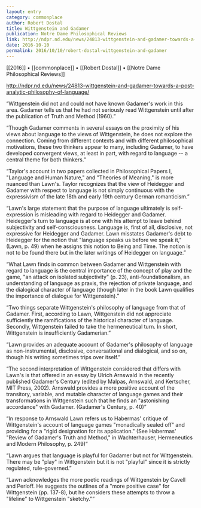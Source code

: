 ```yaml
---
layout: entry
category: commonplace
author: Robert Dostal
title: Wittgenstein and Gadamer
publication: Notre Dame Philosophical Reviews
link: http://ndpr.nd.edu/news/24813-wittgenstein-and-gadamer-towards-a-post-analytic-philosophy-of-language/
date: 2016-10-10
permalink: 2016/10/10/robert-dostal-wittgenstein-and-gadamer
---
```


[[2016]] • [[commonplace]] • [[Robert Dostal]] • [[Notre Dame Philosophical Reviews]]

http://ndpr.nd.edu/news/24813-wittgenstein-and-gadamer-towards-a-post-analytic-philosophy-of-language/

“Wittgenstein did not and could not have known Gadamer's work in this area. Gadamer tells us that he had not seriously read Wittgenstein until after the publication of Truth and Method (1960).”

“Though Gadamer comments in several essays on the proximity of his views about language to the views of Wittgenstein, he does not explore the connection. Coming from different contexts and with different philosophical motivations, these two thinkers appear to many, including Gadamer, to have developed convergent views, at least in part, with regard to language -- a central theme for both thinkers.”

“Taylor's account in two papers collected in Philosophical Papers I, "Language and Human Nature," and "Theories of Meaning," is more nuanced than Lawn's. Taylor recognizes that the view of Heidegger and Gadamer with respect to language is not simply continuous with the expressivism of the late 18th and early 19th century German romanticism.”

“Lawn's large statement that the purpose of language ultimately is self-expression is misleading with regard to Heidegger and Gadamer. Heidegger's turn to language is at one with his attempt to leave behind subjectivity and self-consciousness. Language is, first of all, disclosive, not expressive for Heidegger and Gadamer. Lawn misstates Gadamer's debt to Heidegger for the notion that "language speaks us before we speak it," (Lawn, p. 49) when he assigns this notion to Being and Time. The notion is not to be found there but in the later writings of Heidegger on language.”

“What Lawn finds in common between Gadamer and Wittgenstein with regard to language is the central importance of the concept of play and the game, "an attack on isolated subjectivity" (p. 23), anti-foundationalism, an understanding of language as praxis, the rejection of private language, and the dialogical character of language (though later in the book Lawn qualifies the importance of dialogue for Wittgenstein).”

“Two things separate Wittgenstein's philosophy of language from that of Gadamer. First, according to Lawn, Wittgenstein did not appreciate sufficiently the ramifications of the historical character of language. Secondly, Wittgenstein failed to take the hermeneutical turn. In short, Wittgenstein is insufficiently Gadamerian.”

“Lawn provides an adequate account of Gadamer's philosophy of language as non-instrumental, disclosive, conversational and dialogical, and so on, though his writing sometimes trips over itself.”

“The second interpretation of Wittgenstein considered that differs with Lawn's is that offered in an essay by Ulrich Arnswald in the recently published Gadamer's Century (edited by Malpas, Arnswald, and Kertscher, MIT Press, 2002). Arnswald provides a more positive account of the transitory, variable, and mutable character of language games and their transformations in Wittgenstein such that he finds an "astonishing accordance" with Gadamer. (Gadamer's Century, p. 40)”

“In response to Arnswald Lawn refers us to Habermas' critique of Wittgenstein's account of language games "monadically sealed off" and providing for a "rigid designation for its application." (See Habermas' "Review of Gadamer's Truth and Method," in Wachterhauser, Hermeneutics and Modern Philosophy, p. 249)”

“Lawn argues that language is playful for Gadamer but not for Wittgenstein. There may be "play" in Wittgenstein but it is not "playful" since it is strictly regulated, rule-governed.”

“Lawn acknowledges the more poetic readings of Wittgenstein by Cavell and Perloff. He suggests the outlines of a "more positive case" for Wittgenstein (pp. 137-8), but he considers these attempts to throw a "lifeline" to Wittgenstein "sketchy."”
